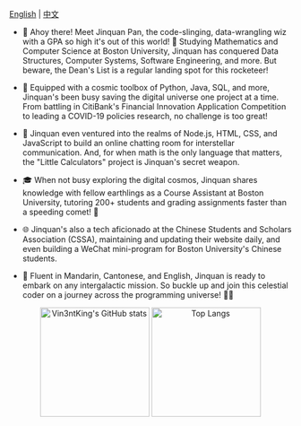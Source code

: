 [English](./README.md) | [中文](./README.zh.md)
- 🚀 Ahoy there! Meet Jinquan Pan, the code-slinging, data-wrangling wiz with a GPA so high it's out of this world! 🌟 Studying Mathematics and Computer Science at Boston University, Jinquan has conquered Data Structures, Computer Systems, Software Engineering, and more. But beware, the Dean's List is a regular landing spot for this rocketeer!

- 🔧 Equipped with a cosmic toolbox of Python, Java, SQL, and more, Jinquan's been busy saving the digital universe one project at a time. From battling in CitiBank's Financial Innovation Application Competition to leading a COVID-19 policies research, no challenge is too great!

- 💬 Jinquan even ventured into the realms of Node.js, HTML, CSS, and JavaScript to build an online chatting room for interstellar communication. And, for when math is the only language that matters, the "Little Calculators" project is Jinquan's secret weapon.

- 🎓 When not busy exploring the digital cosmos, Jinquan shares knowledge with fellow earthlings as a Course Assistant at Boston University, tutoring 200+ students and grading assignments faster than a speeding comet! 💫

- 🌐 Jinquan's also a tech aficionado at the Chinese Students and Scholars Association (CSSA), maintaining and updating their website daily, and even building a WeChat mini-program for Boston University's Chinese students.

- 💬 Fluent in Mandarin, Cantonese, and English, Jinquan is ready to embark on any intergalactic mission. So buckle up and join this celestial coder on a journey across the programming universe! 🚀✨
<!---
Vin3ntKing/Vin3ntKing is a ✨ special ✨ repository because its `README.md` (this file) appears on your GitHub profile.
You can click the Preview link to take a look at your changes.
--->

<p align="center">
  <img src="https://github-readme-stats.vercel.app/api?username=Vin3ntKing&show_icons=true&theme=radical" alt="Vin3ntKing's GitHub stats" height="195">
  <img src="https://github-readme-stats.vercel.app/api/top-langs/?username=Vin3ntKing&layout=compact&theme=radical" alt="Top Langs" height="195">
</p>
